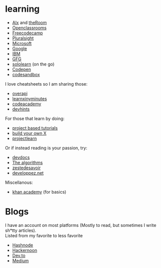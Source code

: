 # learning

- [Alx](https://www.alxafrica.com/) and [theRoom](https://member.theroom.com/profile/56e7f6e1-909c-42d9-8747-b6b369de4bbb)
- [Openclassrooms](https://openclassrooms.com/fr/members/1cpcd2fcv2s9)
- [Freecodecamp](https://www.freecodecamp.org/nairolf32)
- [Pluralsight](https://app.pluralsight.com/profile/florian-edemessi)
- [Microsoft](https://docs.microsoft.com/en-us/users/florianedemessi-2820/?source=docs)
- [Google](https://g.dev/nair0lf32)
- [IBM](https://www.ibm.com/training/mylearning/home)
- [GFG](https://auth.geeksforgeeks.org/user/nairolf32/profile)
- [sololearn](https://www.sololearn.com/profile/4507307/?ref=app) (on the go)
- [Codepen](https://codepen.io/nair0lf32/)
- [codesandbox](https://codesandbox.io/u/nairolf32)

I love cheatsheets so I am sharing those:

- [overapi](https://overapi.com/)
- [learnxinyminutes](https://learnxinyminutes.com/)
- [codeacademy](https://www.codecademy.com/resources/cheatsheets/all)
- [devhints](https://devhints.io/)

For those that learn by doing:

- [project based tutorials](https://github.com/practical-tutorials/project-based-learning)
- [build your own X](https://build-your-own-x.vercel.app/)
- [projectlearn](https://projectlearn.io/)

Or if instead reading is your passion, try:

- [devdocs](https://devdocs.io/)
- [The algorithms](https://the-algorithms.com/)
- [zestedesavoir](https://zestedesavoir.com/@nairolf32)
- [developpez.net](https://www.developpez.net/forums/u1227622/florian32/)

Miscellanous:

- [khan academy](https://fr.khanacademy.org/profile/me/) (for basics)

# Blogs

I have an account on most platforms (Mostly to read, but sometimes I write sh*tty articles).  
Listed from my favorite to less favorite

- [Hashnode](https://nairolf32.hashnode.dev/)
- [Hackernoon](https://hackernoon.com/u/nairolf32)
- [Dev.to](https://dev.to/nair0lf32)
- [Medium](https://medium.com/@nairolf32)


